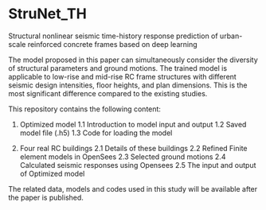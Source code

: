 # StruNet_TH
Structural nonlinear seismic time-history response prediction of urban-scale reinforced concrete frames based on deep learning


The model proposed in this paper can simultaneously consider the diversity of structural parameters and ground motions. The trained model is applicable to low-rise and mid-rise RC frame structures with different seismic design intensities, floor heights, and plan dimensions. This is the most significant difference compared to the existing studies.


This repository contains the following content:
1. Optimized model 
   1.1 Introduction to model input and output
   1.2 Saved model file (.h5) 
   1.3 Code for loading the model

2. Four real RC buildings
   2.1 Details of these buildings 
   2.2 Refined Finite element models in OpenSees
   2.3 Selected ground motions
   2.4 Calculated seismic responses using Opensees
   2.5 The input and output of Optimized model 



The related data, models and codes used in this study will be available after the paper is published.
